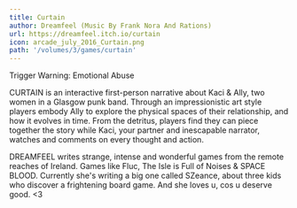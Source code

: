 ```yaml
---
title: Curtain
author: Dreamfeel (Music By Frank Nora And Rations)
url: https://dreamfeel.itch.io/curtain
icon: arcade_july_2016_Curtain.png 
path: '/volumes/3/games/curtain'
---
```

Trigger Warning: Emotional Abuse

CURTAIN is an interactive first-person narrative about Kaci & Ally, two women in a Glasgow punk
band. Through an impressionistic art style players embody Ally to explore the physical spaces
of their relationship, and how it evolves in time. From the detritus, players find they can
piece together the story while Kaci, your partner and inescapable narrator, watches and
comments on every thought and action.

DREAMFEEL writes strange, intense and wonderful games from the remote reaches of Ireland. Games
like Fluc, The Isle is Full of Noises & SPACE BLOOD. Currently she's writing a big one called
SZeance, about three kids who discover a frightening board game. And she loves u, cos u deserve
good. <3